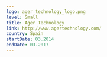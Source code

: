 ```yaml
---
logo: ager_technology_logo.png
level: Small
title: Ager Technology
link: http://www.agertechnology.com/
country: Spain
startDate: 03.2014
endDate: 03.2017
---
```

